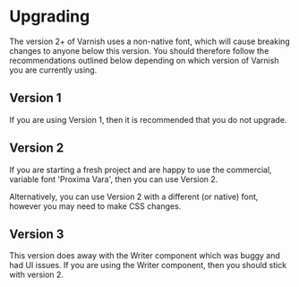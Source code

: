 # Upgrading

The version 2+ of Varnish uses a non-native font, which will cause breaking changes to anyone below this version. You should therefore follow the recommendations outlined below depending on which version of Varnish you are currently using.

## Version 1

If you are using Version 1, then it is recommended that you do not upgrade.

## Version 2

If you are starting a fresh project and are happy to use the commercial, variable font 'Proxima Vara', then you can use Version 2.

Alternatively, you can use Version 2 with a different (or native) font, however you may need to make CSS changes.

## Version 3

This version does away with the Writer component which was buggy and had UI issues. If you are using the Writer component, then you should stick with version 2.